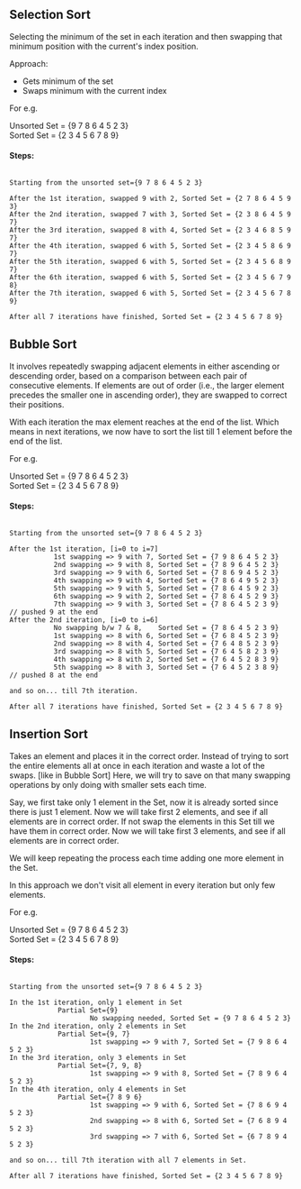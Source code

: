 ## Selection Sort
Selecting the minimum of the set in each iteration
and then swapping that minimum position with the current's index position.

Approach:
- Gets minimum of the set
- Swaps minimum with the current index

For e.g. 

Unsorted Set = {9   7    8   6   4   5   2   3}  
Sorted Set = {2   3    4   5   6   7   8    9}

#### Steps:
    
````

Starting from the unsorted set={9 7 8 6 4 5 2 3}

After the 1st iteration, swapped 9 with 2, Sorted Set = {2 7 8 6 4 5 9 3}          
After the 2nd iteration, swapped 7 with 3, Sorted Set = {2 3 8 6 4 5 9 7}
After the 3rd iteration, swapped 8 with 4, Sorted Set = {2 3 4 6 8 5 9 7}
After the 4th iteration, swapped 6 with 5, Sorted Set = {2 3 4 5 8 6 9 7}
After the 5th iteration, swapped 6 with 5, Sorted Set = {2 3 4 5 6 8 9 7}
After the 6th iteration, swapped 6 with 5, Sorted Set = {2 3 4 5 6 7 9 8}
After the 7th iteration, swapped 6 with 5, Sorted Set = {2 3 4 5 6 7 8 9}

After all 7 iterations have finished, Sorted Set = {2 3 4 5 6 7 8 9}

````

## Bubble Sort
It involves repeatedly swapping adjacent elements in either ascending or descending order, 
based on a comparison between each pair of consecutive elements. 
If elements are out of order (i.e., the larger element precedes the smaller one in ascending order), 
they are swapped to correct their positions.

With each iteration the max element reaches at the end of the list.
Which means in next iterations, we now have to sort the list till 1 element before the end of the list.

For e.g.

Unsorted Set = {9   7    8   6   4   5   2   3}  
Sorted Set = {2   3    4   5   6   7   8    9}

#### Steps:

````

Starting from the unsorted set={9 7 8 6 4 5 2 3}

After the 1st iteration, [i=0 to i=7]
           1st swapping => 9 with 7, Sorted Set = {7 9 8 6 4 5 2 3}
           2nd swapping => 9 with 8, Sorted Set = {7 8 9 6 4 5 2 3}
           3rd swapping => 9 with 6, Sorted Set = {7 8 6 9 4 5 2 3}
           4th swapping => 9 with 4, Sorted Set = {7 8 6 4 9 5 2 3}     
           5th swapping => 9 with 5, Sorted Set = {7 8 6 4 5 9 2 3}     
           6th swapping => 9 with 2, Sorted Set = {7 8 6 4 5 2 9 3}       
           7th swapping => 9 with 3, Sorted Set = {7 8 6 4 5 2 3 9}   // pushed 9 at the end
After the 2nd iteration, [i=0 to i=6] 
           No swapping b/w 7 & 8,    Sorted Set = {7 8 6 4 5 2 3 9}
           1st swapping => 8 with 6, Sorted Set = {7 6 8 4 5 2 3 9}
           2nd swapping => 8 with 4, Sorted Set = {7 6 4 8 5 2 3 9}
           3rd swapping => 8 with 5, Sorted Set = {7 6 4 5 8 2 3 9}
           4th swapping => 8 with 2, Sorted Set = {7 6 4 5 2 8 3 9}   
           5th swapping => 8 with 3, Sorted Set = {7 6 4 5 2 3 8 9}   // pushed 8 at the end

and so on... till 7th iteration.

After all 7 iterations have finished, Sorted Set = {2 3 4 5 6 7 8 9}

````

## Insertion Sort
Takes an element and places it in the correct order.
Instead of trying to sort the entire elements all at once in each iteration and waste a lot of the swaps. [like in Bubble Sort]
Here, we will try to save on that many swapping operations by only doing with smaller sets each time.

Say, we first take only 1 element in the Set, now it is already sorted since there is just 1 element.
Now we will take first 2 elements, and see if all elements are in correct order. 
        If not swap the elements in this Set till we have them in correct order.
Now we will take first 3 elements, and see if all elements are in correct order.

We will keep repeating the process each time adding one more element in the Set.

In this approach we don't visit all element in every iteration but only few elements.  

For e.g.

Unsorted Set = {9   7    8   6   4   5   2   3}  
Sorted Set = {2   3    4   5   6   7   8    9}

#### Steps:

````

Starting from the unsorted set={9 7 8 6 4 5 2 3}

In the 1st iteration, only 1 element in Set
            Partial Set={9}
                    No swapping needed, Sorted Set = {9 7 8 6 4 5 2 3}
In the 2nd iteration, only 2 elements in Set
            Partial Set={9, 7}
                    1st swapping => 9 with 7, Sorted Set = {7 9 8 6 4 5 2 3}
In the 3rd iteration, only 3 elements in Set
            Partial Set={7, 9, 8}
                    1st swapping => 9 with 8, Sorted Set = {7 8 9 6 4 5 2 3} 
In the 4th iteration, only 4 elements in Set
            Partial Set={7 8 9 6} 
                    1st swapping => 9 with 6, Sorted Set = {7 8 6 9 4 5 2 3} 
                    2nd swapping => 8 with 6, Sorted Set = {7 6 8 9 4 5 2 3} 
                    3rd swapping => 7 with 6, Sorted Set = {6 7 8 9 4 5 2 3} 

and so on... till 7th iteration with all 7 elements in Set.

After all 7 iterations have finished, Sorted Set = {2 3 4 5 6 7 8 9}

````
